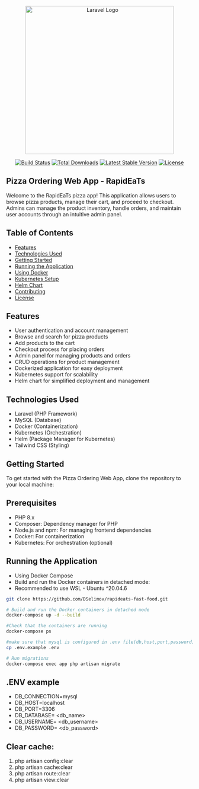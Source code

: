 <p align="center"><a href="https://laravel.com" target="_blank"><img src="https://raw.githubusercontent.com/laravel/art/master/logo-lockup/5%20SVG/2%20CMYK/1%20Full%20Color/laravel-logolockup-cmyk-red.svg" width="400" alt="Laravel Logo"></a></p>

<p align="center">
<a href="https://github.com/laravel/framework/actions"><img src="https://github.com/laravel/framework/workflows/tests/badge.svg" alt="Build Status"></a>
<a href="https://packagist.org/packages/laravel/framework"><img src="https://img.shields.io/packagist/dt/laravel/framework" alt="Total Downloads"></a>
<a href="https://packagist.org/packages/laravel/framework"><img src="https://img.shields.io/packagist/v/laravel/framework" alt="Latest Stable Version"></a>
<a href="https://packagist.org/packages/laravel/framework"><img src="https://img.shields.io/packagist/l/laravel/framework" alt="License"></a>
</p>

## Pizza Ordering Web App - RapidEaTs

Welcome to the RapidEaTs pizza app! This application allows users to browse pizza products, manage their cart, and proceed to checkout. Admins can manage the product inventory, handle orders, and maintain user accounts through an intuitive admin panel.

## Table of Contents

- [Features](#features)
- [Technologies Used](#technologies-used)
- [Getting Started](#getting-started)
- [Running the Application](#running-the-application)
- [Using Docker](#using-docker)
- [Kubernetes Setup](#kubernetes-setup)
- [Helm Chart](#helm-chart)
- [Contributing](#contributing)
- [License](#license)

## Features

- User authentication and account management
- Browse and search for pizza products
- Add products to the cart
- Checkout process for placing orders
- Admin panel for managing products and orders
- CRUD operations for product management
- Dockerized application for easy deployment
- Kubernetes support for scalability
- Helm chart for simplified deployment and management

## Technologies Used

- Laravel (PHP Framework)
- MySQL (Database)
- Docker (Containerization)
- Kubernetes (Orchestration)
- Helm (Package Manager for Kubernetes)
- Tailwind CSS (Styling)

## Getting Started

To get started with the Pizza Ordering Web App, clone the repository to your local machine:

## Prerequisites
- PHP 8.x
- Composer: Dependency manager for PHP
- Node.js and npm: For managing frontend dependencies
- Docker: For containerization
- Kubernetes: For orchestration (optional)

## Running the Application

- Using Docker Compose
- Build and run the Docker containers in detached mode:
- Recommended to use WSL - Ubuntu ^20.04.6 

```bash
git clone https://github.com/DSelimov/rapideats-fast-food.git

# Build and run the Docker containers in detached mode
docker-compose up -d --build

#Check that the containers are running
docker-compose ps

#make sure that mysql is configured in .env file(db,host,port,password)
cp .env.example .env 

# Run migrations
docker-compose exec app php artisan migrate

```

## .ENV example
- DB_CONNECTION=mysql
- DB_HOST=localhost
- DB_PORT=3306
- DB_DATABASE= <db_name> <rapid-eats>
- DB_USERNAME= <db_username>
- DB_PASSWORD= <db_password>

## Clear cache:

1) php artisan config:clear
2) php artisan cache:clear
3) php artisan route:clear
4) php artisan view:clear





